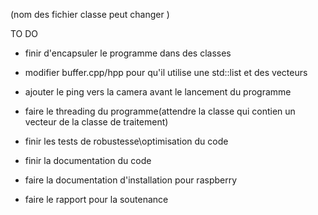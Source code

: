 (nom des fichier classe peut changer )

TO DO
- finir d'encapsuler le programme dans des classes
- modifier buffer.cpp/hpp pour qu'il utilise une std::list et des vecteurs
- ajouter le ping vers la camera avant le lancement du programme
- faire le threading du programme(attendre la classe qui contien un vecteur de la classe de traitement)

- finir les tests de robustesse\optimisation du code
- finir la documentation du code
- faire la documentation d'installation pour raspberry

- faire le rapport pour la soutenance
